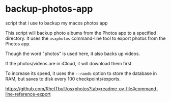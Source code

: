 # backup-photos-app
script that i use to backup my macos photos app

This script will backup photo albums from the Photos app to a specified directory.
It uses the `osxphotos` command-line tool to export photos from the Photos app.

Though the word "photos" is used here, it also backs up videos.

If the photos/videos are in iCloud, it will download them first.

To increase its speed, it uses the `--ramdb` option to store the database in RAM, but
saves to disk every 100 checkpoints/exports.

https://github.com/RhetTbull/osxphotos?tab=readme-ov-file#command-line-reference-export
